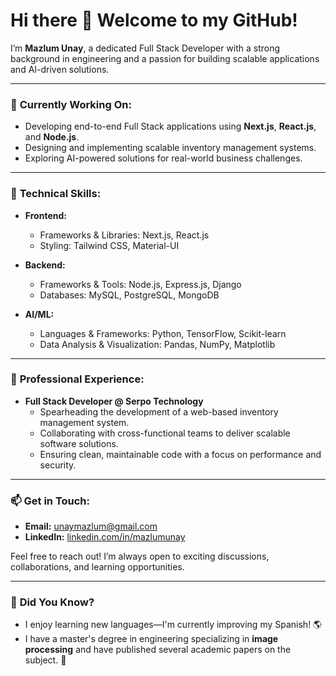 # Hi there 👋 Welcome to my GitHub!  

I’m **Mazlum Unay**, a dedicated Full Stack Developer with a strong background in engineering and a passion for building scalable applications and AI-driven solutions.

---

### 🔭 **Currently Working On:**  
- Developing end-to-end Full Stack applications using **Next.js**, **React.js**, and **Node.js**.  
- Designing and implementing scalable inventory management systems.  
- Exploring AI-powered solutions for real-world business challenges.  

---

### 🌱 **Technical Skills:**  
- **Frontend:**  
  - Frameworks & Libraries: Next.js, React.js  
  - Styling: Tailwind CSS, Material-UI  

- **Backend:**  
  - Frameworks & Tools: Node.js, Express.js, Django  
  - Databases: MySQL, PostgreSQL, MongoDB  

- **AI/ML:**  
  - Languages & Frameworks: Python, TensorFlow, Scikit-learn  
  - Data Analysis & Visualization: Pandas, NumPy, Matplotlib

---

### 💼 **Professional Experience:**  
- **Full Stack Developer @ Serpo Technology**  
  - Spearheading the development of a web-based inventory management system.  
  - Collaborating with cross-functional teams to deliver scalable software solutions.  
  - Ensuring clean, maintainable code with a focus on performance and security.

---

### 📫 **Get in Touch:**  
- **Email:** [unaymazlum@gmail.com](mailto:unaymazlum@gmail.com)  
- **LinkedIn:** [linkedin.com/in/mazlumunay](https://linkedin.com/in/mazlumunay)  

Feel free to reach out! I’m always open to exciting discussions, collaborations, and learning opportunities.  

---

### 🎯 **Did You Know?**  
- I enjoy learning new languages—I'm currently improving my Spanish! 🌎  
- I have a master's degree in engineering specializing in **image processing** and have published several academic papers on the subject. 🚀
